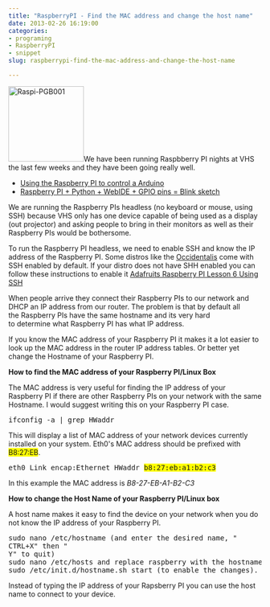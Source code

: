 ```yaml
---
title: "RaspberryPI - Find the MAC address and change the host name"
date: 2013-02-26 16:19:00
categories:
- programing
- RaspberryPI
- snippet
slug: raspberrypi-find-the-mac-address-and-change-the-host-name

---
```


<a href="/public/uploads/2013/02/Raspi-PGB001.png"><img class="size-thumbnail wp-image-3183 alignright" alt="Raspi-PGB001" src="/public/uploads/2013/02/Raspi-PGB001-150x150.png" width="150" height="150" /></a>We have been running Raspbberry PI nights at VHS the last few weeks and they have been going really well.
<ul>
	<li><a href="http://vancouver.hackspace.ca/wp/2013/02/14/using-the-raspberry-pi-to-control-a-arduino-thursday-feb-21st-2013-730pm/">Using the Raspberry PI to control a Arduino</a></li>
	<li><a href="http://vancouver.hackspace.ca/wp/2013/02/04/raspberry-pi-python-webide-gpio-pins-blink-sketch-tuesday-feb-5th/">Raspberry PI + Python + WebIDE + GPIO pins = Blink sketch</a></li>
</ul>
We are running the Raspberry PIs headless (no keyboard or mouse, using SSH) because VHS only has one device capable of being used as a display (out projector) and asking people to bring in their monitors as well as their Raspberry PIs would be bothersome.

To run the Raspberry PI headless, we need to enable SSH and know the IP address of the Raspberry PI. Some distros like the <a href="http://learn.adafruit.com/adafruit-raspberry-pi-educational-linux-distro/occidentalis-v0-dot-2">Occidentalis</a> come with SSH enabled by default. If your distro does not have SHH enabled you can follow these instructions to enable it <a href="http://learn.adafruit.com/adafruits-raspberry-pi-lesson-6-using-ssh">Adafruits Raspberry PI Lesson 6 Using SSH</a>

When people arrive they connect their Raspberry PIs to our network and DHCP an IP address from our router. The problem is that by default all the Raspberry PIs have the same hostname and its very hard to determine what Raspberry PI has what IP address.

If you know the MAC address of your Raspberry PI it makes it a lot easier to look up the MAC address in the router IP address tables. Or better yet change the Hostname of your Raspberry PI.

<strong>How to find the MAC address of your Raspberry PI/Linux Box</strong>

The MAC address is very useful for finding the IP address of your Raspberry PI if there are other Raspberry PIs on your network with the same Hostname. I would suggest writing this on your Raspberry PI case.
<pre>ifconfig -a | grep HWaddr</pre>
This will display a list of MAC address of your network devices currently installed on your system. Eth0's MAC address should be prefixed with <span style="background-color: #ffff00;">B8:27:EB</span>.
<pre>eth0 Link encap:Ethernet HWaddr <span style="background-color: #ffff00;">b8:27:eb:a1:b2:c3</span></pre>
In this example the MAC address is <em>B8-27-EB-A1-B2-C3</em>

<strong>How to change the Host Name of your Raspberry PI/Linux box </strong>

A host name makes it easy to find the device on your network when you do not know the IP address of your Raspberry PI.
<pre>sudo nano /etc/hostname (and enter the desired name, "
CTRL+X" then "
Y" to quit) 
sudo nano /etc/hosts and replace raspberry with the hostname you chose above
sudo /etc/init.d/hostname.sh start (to enable the changes).</pre>
Instead of typing the IP address of your Rapsberry PI you can use the host name to connect to your device.
